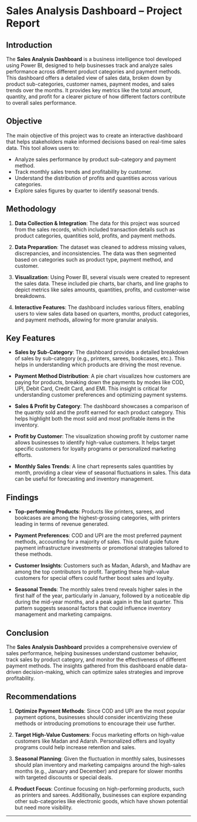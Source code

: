 # Sales Analysis Dashboard – Project Report

## Introduction

The **Sales Analysis Dashboard** is a business intelligence tool developed using Power BI, designed to help businesses track and analyze sales performance across different product categories and payment methods. This dashboard offers a detailed view of sales data, broken down by product sub-categories, customer names, payment modes, and sales trends over the months. It provides key metrics like the total amount, quantity, and profit for a clearer picture of how different factors contribute to overall sales performance.

## Objective

The main objective of this project was to create an interactive dashboard that helps stakeholders make informed decisions based on real-time sales data. This tool allows users to:

* Analyze sales performance by product sub-category and payment method.
* Track monthly sales trends and profitability by customer.
* Understand the distribution of profits and quantities across various categories.
* Explore sales figures by quarter to identify seasonal trends.

## Methodology

1. **Data Collection & Integration**: The data for this project was sourced from the sales records, which included transaction details such as product categories, quantities sold, profits, and payment methods.

2. **Data Preparation**: The dataset was cleaned to address missing values, discrepancies, and inconsistencies. The data was then segmented based on categories such as product type, payment method, and customer.

3. **Visualization**: Using Power BI, several visuals were created to represent the sales data. These included pie charts, bar charts, and line graphs to depict metrics like sales amounts, quantities, profits, and customer-wise breakdowns.

4. **Interactive Features**: The dashboard includes various filters, enabling users to view sales data based on quarters, months, product categories, and payment methods, allowing for more granular analysis.

## Key Features

* **Sales by Sub-Category**: The dashboard provides a detailed breakdown of sales by sub-category (e.g., printers, sarees, bookcases, etc.). This helps in understanding which products are driving the most revenue.

* **Payment Method Distribution**: A pie chart visualizes how customers are paying for products, breaking down the payments by modes like COD, UPI, Debit Card, Credit Card, and EMI. This insight is critical for understanding customer preferences and optimizing payment systems.

* **Sales & Profit by Category**: The dashboard showcases a comparison of the quantity sold and the profit earned for each product category. This helps highlight both the most sold and most profitable items in the inventory.

* **Profit by Customer**: The visualization showing profit by customer name allows businesses to identify high-value customers. It helps target specific customers for loyalty programs or personalized marketing efforts.

* **Monthly Sales Trends**: A line chart represents sales quantities by month, providing a clear view of seasonal fluctuations in sales. This data can be useful for forecasting and inventory management.

## Findings

* **Top-performing Products**: Products like printers, sarees, and bookcases are among the highest-grossing categories, with printers leading in terms of revenue generated.

* **Payment Preferences**: COD and UPI are the most preferred payment methods, accounting for a majority of sales. This could guide future payment infrastructure investments or promotional strategies tailored to these methods.

* **Customer Insights**: Customers such as Madan, Adarsh, and Madhav are among the top contributors to profit. Targeting these high-value customers for special offers could further boost sales and loyalty.

* **Seasonal Trends**: The monthly sales trend reveals higher sales in the first half of the year, particularly in January, followed by a noticeable dip during the mid-year months, and a peak again in the last quarter. This pattern suggests seasonal factors that could influence inventory management and marketing campaigns.

## Conclusion

The **Sales Analysis Dashboard** provides a comprehensive overview of sales performance, helping businesses understand customer behavior, track sales by product category, and monitor the effectiveness of different payment methods. The insights gathered from this dashboard enable data-driven decision-making, which can optimize sales strategies and improve profitability.

## Recommendations

1. **Optimize Payment Methods**: Since COD and UPI are the most popular payment options, businesses should consider incentivizing these methods or introducing promotions to encourage their use further.

2. **Target High-Value Customers**: Focus marketing efforts on high-value customers like Madan and Adarsh. Personalized offers and loyalty programs could help increase retention and sales.

3. **Seasonal Planning**: Given the fluctuation in monthly sales, businesses should plan inventory and marketing campaigns around the high-sales months (e.g., January and December) and prepare for slower months with targeted discounts or special deals.

4. **Product Focus**: Continue focusing on high-performing products, such as printers and sarees. Additionally, businesses can explore expanding other sub-categories like electronic goods, which have shown potential but need more visibility.

---
